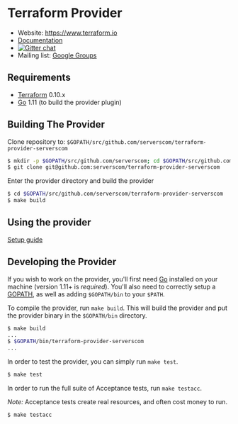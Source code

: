 Terraform Provider
==================

- Website: https://www.terraform.io
- [Documentation](https://registry.terraform.io/providers/serverscom/serverscom/latest/docs)
- [![Gitter chat](https://badges.gitter.im/hashicorp-terraform/Lobby.png)](https://gitter.im/hashicorp-terraform/Lobby)
- Mailing list: [Google Groups](http://groups.google.com/group/terraform-tool)

Requirements
------------

-	[Terraform](https://www.terraform.io/downloads.html) 0.10.x
-	[Go](https://golang.org/doc/install) 1.11 (to build the provider plugin)


Building The Provider
---------------------

Clone repository to: `$GOPATH/src/github.com/serverscom/terraform-provider-serverscom`

```sh
$ mkdir -p $GOPATH/src/github.com/serverscom; cd $GOPATH/src/github.com/serverscom
$ git clone git@github.com:serverscom/terraform-provider-serverscom
```

Enter the provider directory and build the provider

```sh
$ cd $GOPATH/src/github.com/serverscom/terraform-provider-serverscom
$ make build
```

Using the provider
----------------------

[Setup guide](https://terraform-provider-serverscom.readthedocs.io/en/latest/topics/introduction.html)

Developing the Provider
---------------------------

If you wish to work on the provider, you'll first need [Go](http://www.golang.org) installed on your machine (version 1.11+ is *required*). You'll also need to correctly setup a [GOPATH](http://golang.org/doc/code.html#GOPATH), as well as adding `$GOPATH/bin` to your `$PATH`.

To compile the provider, run `make build`. This will build the provider and put the provider binary in the `$GOPATH/bin` directory.

```sh
$ make build
...
$ $GOPATH/bin/terraform-provider-serverscom
...
```

In order to test the provider, you can simply run `make test`.

```sh
$ make test
```

In order to run the full suite of Acceptance tests, run `make testacc`.

*Note:* Acceptance tests create real resources, and often cost money to run.

```sh
$ make testacc
```
